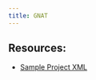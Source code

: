 ```yaml
---
title: GNAT
---
```




## Resources:

* [Sample Project XML](https://github.com/Riverscapes/Program/blob/master/Project/GNAT.xml)